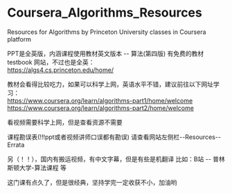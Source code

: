 # Coursera_Algorithms_Resources

Resources for Algorithms by Princeton University classes in Coursera platform

PPT是全英版，内涵课程使用教材英文版本 -- 算法(第四版)
有免费的教材 testbook 网站，不过也是全英：  
https://algs4.cs.princeton.edu/home/

教材会看得比较吃力，如果可以科学上网，英语水平不错，建议前往以下网址学习：  
https://www.coursera.org/learn/algorithms-part1/home/welcome 
https://www.coursera.org/learn/algorithms-part2/home/welcome

看视频需要科学上网，但是查看资源不需要

课程勘误表(!!!ppt或者视频讲师口误都有勘误) 请查看网站左侧栏--Resources--Errata

另（！！），国内有搬运视频，有中文字幕，但是有些是机翻译 比如：B站 -- 普林斯顿大学-算法课程 等

这门课有点久了，但是很经典，坚持学完一定收获不小，加油哟
